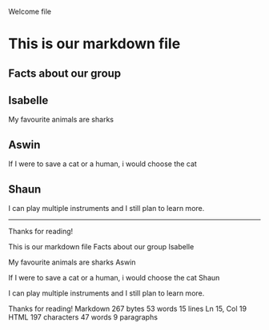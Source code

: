 
Welcome file

# This is our markdown file

## Facts about our group

## Isabelle
My favourite animals are sharks

## Aswin
If I were to save a cat or a human, i would choose the cat

## Shaun
I can play multiple instruments and I still plan to learn more.

---
Thanks for reading!

This is our markdown file
Facts about our group
Isabelle

My favourite animals are sharks
Aswin

If I were to save a cat or a human, i would choose the cat
Shaun

I can play multiple instruments and I still plan to learn more.

Thanks for reading!
Markdown 267 bytes 53 words 15 lines Ln 15, Col 19
HTML 197 characters 47 words 9 paragraphs
